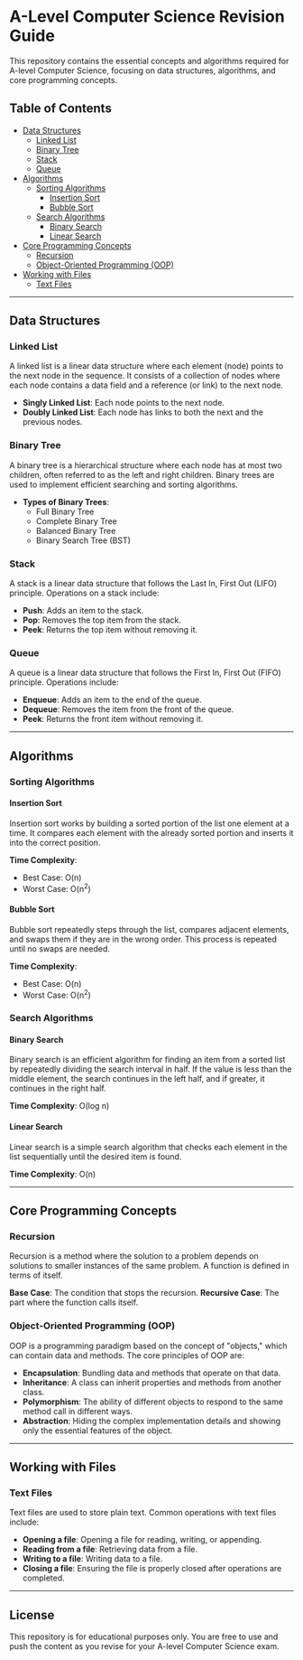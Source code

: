# A-Level Computer Science Revision Guide

This repository contains the essential concepts and algorithms required for A-level Computer Science, focusing on data structures, algorithms, and core programming concepts.

## Table of Contents

- [Data Structures](#data-structures)
  - [Linked List](#linked-list)
  - [Binary Tree](#binary-tree)
  - [Stack](#stack)
  - [Queue](#queue)
- [Algorithms](#algorithms)
  - [Sorting Algorithms](#sorting-algorithms)
    - [Insertion Sort](#insertion-sort)
    - [Bubble Sort](#bubble-sort)
  - [Search Algorithms](#search-algorithms)
    - [Binary Search](#binary-search)
    - [Linear Search](#linear-search)
- [Core Programming Concepts](#core-programming-concepts)
  - [Recursion](#recursion)
  - [Object-Oriented Programming (OOP)](#object-oriented-programming-oop)
- [Working with Files](#working-with-files)
  - [Text Files](#text-files)

---

## Data Structures

### Linked List

A linked list is a linear data structure where each element (node) points to the next node in the sequence. It consists of a collection of nodes where each node contains a data field and a reference (or link) to the next node.

- **Singly Linked List**: Each node points to the next node.
- **Doubly Linked List**: Each node has links to both the next and the previous nodes.

### Binary Tree

A binary tree is a hierarchical structure where each node has at most two children, often referred to as the left and right children. Binary trees are used to implement efficient searching and sorting algorithms.

- **Types of Binary Trees**:
  - Full Binary Tree
  - Complete Binary Tree
  - Balanced Binary Tree
  - Binary Search Tree (BST)

### Stack

A stack is a linear data structure that follows the Last In, First Out (LIFO) principle. Operations on a stack include:
- **Push**: Adds an item to the stack.
- **Pop**: Removes the top item from the stack.
- **Peek**: Returns the top item without removing it.

### Queue

A queue is a linear data structure that follows the First In, First Out (FIFO) principle. Operations include:
- **Enqueue**: Adds an item to the end of the queue.
- **Dequeue**: Removes the item from the front of the queue.
- **Peek**: Returns the front item without removing it.

---

## Algorithms

### Sorting Algorithms

#### Insertion Sort

Insertion sort works by building a sorted portion of the list one element at a time. It compares each element with the already sorted portion and inserts it into the correct position.

**Time Complexity**: 
- Best Case: O(n)
- Worst Case: O(n<sup>2</sup>)

#### Bubble Sort

Bubble sort repeatedly steps through the list, compares adjacent elements, and swaps them if they are in the wrong order. This process is repeated until no swaps are needed.

**Time Complexity**: 
- Best Case: O(n)
- Worst Case: O(n<sup>2</sup>)

### Search Algorithms

#### Binary Search

Binary search is an efficient algorithm for finding an item from a sorted list by repeatedly dividing the search interval in half. If the value is less than the middle element, the search continues in the left half, and if greater, it continues in the right half.

**Time Complexity**: O(log n)

#### Linear Search

Linear search is a simple search algorithm that checks each element in the list sequentially until the desired item is found.

**Time Complexity**: O(n)

---

## Core Programming Concepts

### Recursion

Recursion is a method where the solution to a problem depends on solutions to smaller instances of the same problem. A function is defined in terms of itself.

**Base Case**: The condition that stops the recursion.
**Recursive Case**: The part where the function calls itself.

### Object-Oriented Programming (OOP)

OOP is a programming paradigm based on the concept of "objects," which can contain data and methods. The core principles of OOP are:
- **Encapsulation**: Bundling data and methods that operate on that data.
- **Inheritance**: A class can inherit properties and methods from another class.
- **Polymorphism**: The ability of different objects to respond to the same method call in different ways.
- **Abstraction**: Hiding the complex implementation details and showing only the essential features of the object.

---

## Working with Files

### Text Files

Text files are used to store plain text. Common operations with text files include:
- **Opening a file**: Opening a file for reading, writing, or appending.
- **Reading from a file**: Retrieving data from a file.
- **Writing to a file**: Writing data to a file.
- **Closing a file**: Ensuring the file is properly closed after operations are completed.

---

## License

This repository is for educational purposes only. You are free to use and push the content as you revise for your A-level Computer Science exam.

